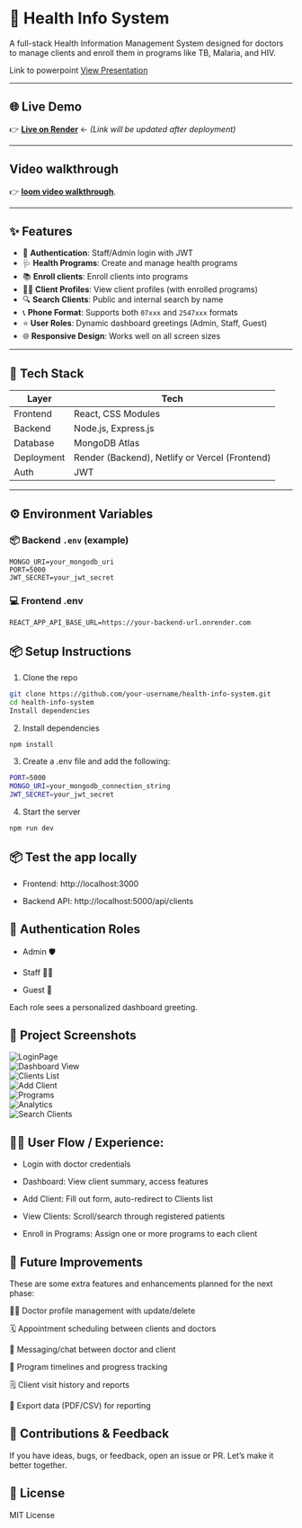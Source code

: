 # 🏥 Health Info System

A full-stack Health Information Management System designed for doctors to manage clients and enroll them in programs like TB, Malaria, and HIV.

Link to powerpoint
[View Presentation](https://docs.google.com/presentation/d/1d0M4rmyCG8op7vEPvlCEHliWgL34ZRUhx_TfuKSaU3k/edit?usp=sharing)

---

## 🌐 Live Demo

👉 [**Live on Render**](https://your-render-url-here.com) ← _(Link will be updated after deployment)_

---

## Video walkthrough

👉 [**loom video walkthrough**](https://www.loom.com/share/c689eff1f8ed470280d2bc4afdbbefb5?sid=d8ea6846-cb2a-416b-8af1-dedd32b31462).

---

## ✨ Features

- 🔐 **Authentication**: Staff/Admin login with JWT
- 🩺 **Health Programs**: Create and manage health programs
- 📚 **Enroll clients**: Enroll clients into programs
- 🧍‍♂️ **Client Profiles**: View client profiles (with enrolled programs)
- 🔍 **Search Clients**: Public and internal search by name
- 📞 **Phone Format**: Supports both `07xxx` and `2547xxx` formats
- ⭐ **User Roles**: Dynamic dashboard greetings (Admin, Staff, Guest)
- 🌐 **Responsive Design**: Works well on all screen sizes

---

## 🚀 Tech Stack

| Layer       | Tech                  |
|-------------|-----------------------|
| Frontend    | React, CSS Modules    |
| Backend     | Node.js, Express.js   |
| Database    | MongoDB Atlas         |
| Deployment  | Render (Backend), Netlify or Vercel (Frontend) |
| Auth        | JWT                   |

---

## ⚙️ Environment Variables

### 📦 Backend `.env` (example)

```env
MONGO_URI=your_mongodb_uri
PORT=5000
JWT_SECRET=your_jwt_secret

```

### 💻 Frontend .env

```env
REACT_APP_API_BASE_URL=https://your-backend-url.onrender.com
```

## 📦 Setup Instructions

1. Clone the repo

```bash
git clone https://github.com/your-username/health-info-system.git
cd health-info-system
Install dependencies
```

2. Install dependencies

```bash
npm install
```

3. Create a .env file and add the following:

```bash
PORT=5000
MONGO_URI=your_mongodb_connection_string
JWT_SECRET=your_jwt_secret
```

4. Start the server

```bash
npm run dev
```

## 📦 Test the app locally

- Frontend: http://localhost:3000

- Backend API: http://localhost:5000/api/clients

## 🔐 Authentication Roles
- Admin 🛡️

- Staff 🧑‍⚕️

- Guest 🙋

Each role sees a personalized dashboard greeting.

## 📸 Project Screenshots

![LoginPage](Images/Loginpage.png)  
![Dashboard View](Images/Dashboard.png)  
![Clients List](Images/Clients.png)  
![Add Client](Images/AddClient.png)  
![Programs](Images/Programs.png)  
![Analytics](Images/Analytics.png)  
![Search Clients](Images/SearchClient.png)  


## 👩‍⚕️ User Flow / Experience:

- Login with doctor credentials

- Dashboard: View client summary, access features

- Add Client: Fill out form, auto-redirect to Clients list

- View Clients: Scroll/search through registered patients

- Enroll in Programs: Assign one or more programs to each client

## 🔮 Future Improvements

These are some extra features and enhancements planned for the next phase:

🧑‍⚕️ Doctor profile management with update/delete

🗓️ Appointment scheduling between clients and doctors

💬 Messaging/chat between doctor and client

📅 Program timelines and progress tracking

🗒️ Client visit history and reports

📂 Export data (PDF/CSV) for reporting

## 🧠 Contributions & Feedback

If you have ideas, bugs, or feedback, open an issue or PR. Let’s make it better together.

## 📄 License

MIT License
